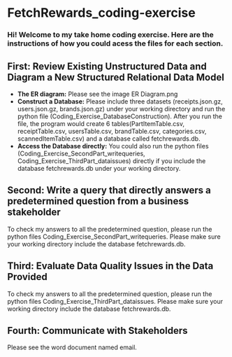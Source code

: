 # FetchRewards_coding-exercise

### Hi!  Welcome to my take home coding exercise. Here are the instructions of how you could acess the files for each section. 

## First: Review Existing Unstructured Data and Diagram a New Structured Relational Data Model
- **The ER diagram:** Please see the image ER Diagram.png<br/>
- **Construct a Database:** Please include three datasets (receipts.json.gz, users.json.gz, brands.json.gz) under your working directory and run the python file (Coding_Exercise_DatabaseConstruction). After you run the file, the program would create 6 tables(PartItemTable.csv, receiptTable.csv, usersTable.csv, brandTable.csv, categories.csv, scannedItemTable.csv) and a database called fetchrewards.db.<br/>
- **Access the Database directly:** You could also run the python files (Coding_Exercise_SecondPart_writequeries, Coding_Exercise_ThirdPart_dataissues) directly if you include the database fetchrewards.db under your working directory. 

## Second: Write a query that directly answers a predetermined question from a business stakeholder
To check my answers to all the predetermined question, please run the python files Coding_Exercise_SecondPart_writequeries. Please make sure your working directory include the database fetchrewards.db. 

## Third: Evaluate Data Quality Issues in the Data Provided
To check my answers to all the predetermined question, please run the python files Coding_Exercise_ThirdPart_dataissues. Please make sure your working directory include the database fetchrewards.db. 

## Fourth: Communicate with Stakeholders
Please see the word document named email. 
